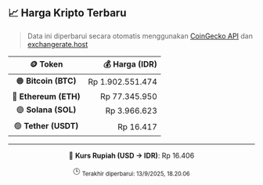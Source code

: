 

<!-- HARGA_KRIPTO -->
## 📈 Harga Kripto Terbaru

> Data ini diperbarui secara otomatis menggunakan [CoinGecko API](https://www.coingecko.com/) dan [exchangerate.host](https://exchangerate.host/)

<div align="center">

| 🪙 Token | 💰 Harga (IDR) |
|:------:|---------------:|
| 🟠 **Bitcoin (BTC)**   | Rp 1.902.551.474 |
| 🔵 **Ethereum (ETH)**  | Rp 77.345.950 |
| 🟣 **Solana (SOL)**    | Rp 3.966.623 |
| 🟢 **Tether (USDT)**   | Rp 16.417 |

---

💱 **Kurs Rupiah (USD → IDR)**: Rp 16.406

🕒 <sub>Terakhir diperbarui: 13/9/2025, 18.20.06</sub>

</div>
<!-- /HARGA_KRIPTO -->